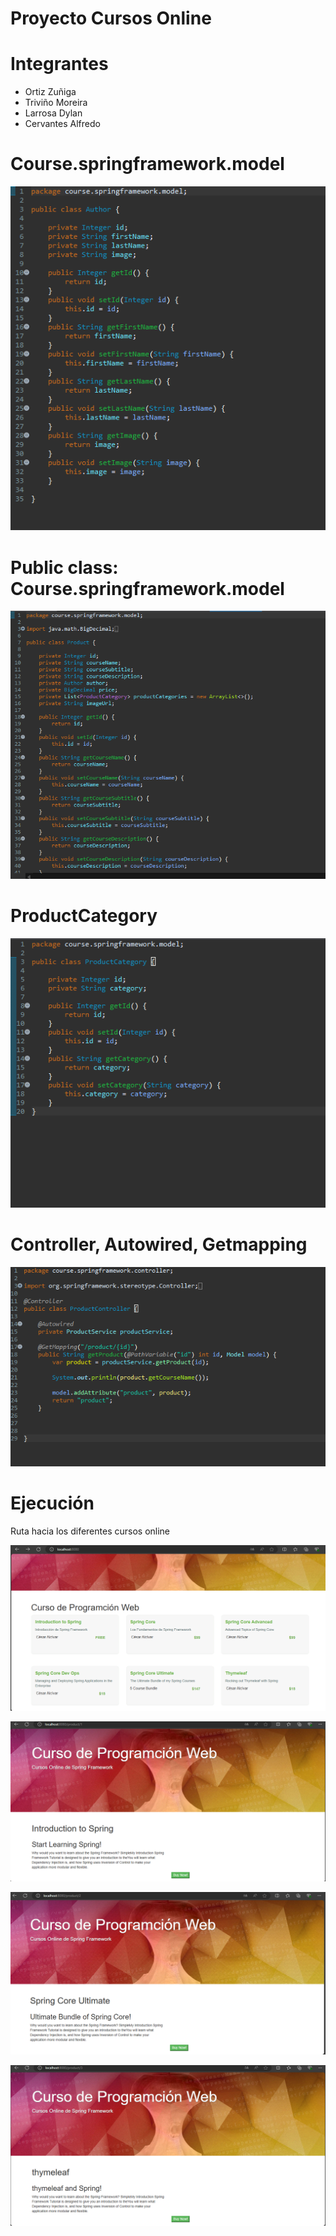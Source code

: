 # Proyecto Cursos Online

# Integrantes

- Ortiz Zuñiga
- Triviño Moreira
- Larrosa Dylan
- Cervantes Alfredo

# Course.springframework.model

![Captura de pantalla (2389)](https://github.com/Alejandroortiz22/Proyecto/blob/main/Captura/Captura1.png)

# Public class: Course.springframework.model

![Captura de pantalla (2390)](https://github.com/Alejandroortiz22/Proyecto/blob/main/Captura/Captura2.png)

# ProductCategory

![Captura de pantalla (2391)](https://github.com/Alejandroortiz22/Proyecto/blob/main/Captura/Captura3.png)

# Controller, Autowired, Getmapping

![Captura de pantalla (2392)](https://github.com/Alejandroortiz22/Proyecto/blob/main/Captura/Captura4.png)

# Ejecución
Ruta hacia los diferentes cursos online 

![Captura de pantalla (2395)](https://github.com/Alejandroortiz22/Proyecto/blob/main/Captura/Captura6.png)

![Captura de pantalla (2396)](https://github.com/Alejandroortiz22/Proyecto/blob/main/Captura/Captura7.png)

![Captura de pantalla (2397)](https://github.com/Alejandroortiz22/Proyecto/blob/main/Captura/Captura8.png)

![Captura de pantalla (2398)](https://github.com/Alejandroortiz22/Proyecto/blob/main/Captura/Captura9.png)
